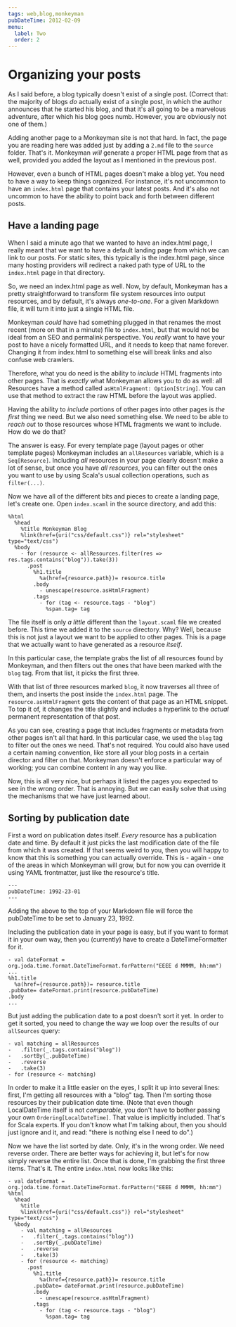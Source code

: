 ```yaml
---
tags: web,blog,monkeyman
pubDateTime: 2012-02-09
menu:
  label: Two
  order: 2
---
```

# Organizing your posts

As I said before, a blog typically doesn't exist of a single
post. (Correct that: the majority of blogs _do_ actually exist of a
single post, in which the author announces that he started his blog,
and that it's all going to be a marvelous adventure, after which his
blog goes numb. However, you are obviously not one of them.)

Adding another page to a Monkeyman site is not that hard. In fact, the
page you are reading here was added just by adding a `2.md` file to
the `source` folder. That's it. Monkeyman _will_ generate a proper
HTML page from that as well, provided you added the layout as I
mentioned in the previous post.

However, even a bunch of HTML pages doesn't make a blog yet. You need
to have a way to keep things organized. For instance, it's not
uncommon to have an `index.html` page that contains your latest
posts. And it's also not uncommon to have the ability to point back
and forth between different posts.

## Have a landing page

When I said a minute ago that we wanted to have an index.html page, I
really meant that we want to have a default landing page from which we
can link to our posts. For static sites, this typically is the
index.html page, since many hosting providers will redirect a naked
path type of URL to the `index.html` page in that directory.

So, we need an index.html page as well. Now, by default, Monkeyman has
a pretty straightforward to transform file system resources into
output resources, and by default, it's always _one-to-one_. For a
given Markdown file, it will turn it into just a single HTML file.

Monkeyman _could_ have had something plugged in that renames the most
recent (more on that in a minute) file to `index.html`, but that would
not be ideal from an SEO and permalink perspective. You _really_ want
to have your post to have a nicely formatted URL, and it needs to keep
that name forever. Changing it from index.html to something else will
break links and also confuse web crawlers.

Therefore, what you do need is the ability to _include_ HTML fragments
into other pages. That is _exactly_ what Monkeyman allows you to do as
well: all Resources have a method called `asHtmlFragment:
Option[String]`. You can use that method to extract the raw HTML
before the layout was applied.

Having the ability to _include_ portions of other pages into other
pages is _the first_ thing we need. But we also need something
else. We need to be able to _reach out_ to those resources whose HTML
fragments we want to include. How do we do that?

The answer is easy. For every template page (layout pages or other
template pages) Monkeyman includes an `allResources` variable, which
is a `Seq[Resource]`. Including _all_ resources in your page clearly
doesn't make a lot of sense, but once you have _all resources_, you
can filter out the ones you want to use by using Scala's usual
collection operations, such as `filter(...)`.

Now we have all of the different bits and pieces to create a landing
page, let's create one. Open `index.scaml` in the source directory,
and add this:

    %html
      %head
        %title Monkeyman Blog
        %link(href={uri("css/default.css")} rel="stylesheet" type="text/css")
      %body
        - for (resource <- allResources.filter(res => res.tags.contains("blog")).take(3))
          .post
            %h1.title
              %a(href={resource.path})= resource.title
            .body
              - unescape(resource.asHtmlFragment)
            .tags
              - for (tag <- resource.tags - "blog")
                %span.tag= tag
    
The file itself is only _a little_ different than the `layout.scaml`
file we created before. This time we added it to the `source`
directory. Why? Well, because this is not just a layout we want to be
applied to other pages. This is a page that we actually want to have
generated as a resource _itself_.

In this particular case, the template grabs the list of all resources
found by Monkeyman, and then filters out the ones that have been
marked with the `blog` tag. From that list, it picks the first three.

With that list of three resources marked `blog`, it now traverses all
three of them, and inserts the post inside the `index.html` page. The
`resource.asHtmlFragment` gets the content of that page as an HTML
snippet. To top it of, it changes the title slightly and includes a
hyperlink to the _actual_ permanent representation of that post.

As you can see, creating a page that includes fragments or metadata
from other pages isn't all that hard. In this particular case, we used
the `blog` tag to filter out the ones we need. That's not
required. You could also have used a certain naming convention, like
store all your blog posts in a certain director and filter on
that. Monkeyman doesn't enforce a particular way of working; you can
combine content in any way you like.

Now, this is all very nice, but perhaps it listed the pages you
expected to see in the wrong order. That is annoying. But we can
easily solve that using the mechanisms that we have just learned
about.

## Sorting by publication date

First a word on publication dates itself. _Every_ resource has a
publication date and time. By default it just picks the last
modification date of the file from which it was created. If that seems
weird to you, then you will happy to know that this is something you
can actually override.  This is - again - one of the areas in which
Monkeyman will grow, but for now you can override it using YAML
frontmatter, just like the resource's title.

    ---
    pubDateTime: 1992-23-01
    ---

Adding the above to the top of your Markdown file will force the
pubDateTime to be set to January 23, 1992.

Including the publication date in your page is easy, but if you want
to format it in your own way, then you (currently) have to create a
DateTimeFormatter for it.

    - val dateFormat = org.joda.time.format.DateTimeFormat.forPattern("EEEE d MMMM, hh:mm")
    ...
    %h1.title
      %a(href={resource.path})= resource.title
    .pubDate= dateFormat.print(resource.pubDateTime)
    .body
    ...

But just adding the publication date to a post doesn't sort it yet. In
order to get it sorted, you need to change the way we loop over the
results of our `allSources` query:

    - val matching = allResources
    -   .filter(_.tags.contains("blog"))
    -   .sortBy(_.pubDateTime)
    -   .reverse
    -   .take(3)
    - for (resource <- matching)

In order to make it a little easier on the eyes, I split it up into
several lines: first, I'm getting all resources with a "blog"
tag. Then I'm sorting those resources by their publication date
time. (Note that even though LocalDateTime itself is not _comparable_,
you don't have to bother passing your own
`Ordering[LocalDateTime]`. That value is implicitly included. That's
for Scala experts. If you don't know what I'm talking about, then you
should just ignore and it, and read: "there is nothing else I need to
do".)

Now we have the list sorted by date. Only, it's in the wrong order. We
need reverse order. There are better ways for achieving it, but let's
for now simply reverse the entire list. Once that is done, I'm
grabbing the first three items. That's it. The entire `index.html` now
looks like this:

    - val dateFormat = org.joda.time.format.DateTimeFormat.forPattern("EEEE d MMMM, hh:mm")
    %html
      %head
        %title
        %link(href={uri("css/default.css")} rel="stylesheet" type="text/css")
      %body
        - val matching = allResources
        -   .filter(_.tags.contains("blog"))
        -   .sortBy(_.pubDateTime)
        -   .reverse
        -   .take(3)
        - for (resource <- matching)
          .post
            %h1.title
              %a(href={resource.path})= resource.title
            .pubDate= dateFormat.print(resource.pubDateTime)
            .body
              - unescape(resource.asHtmlFragment)
            .tags
              - for (tag <- resource.tags - "blog")
                %span.tag= tag



